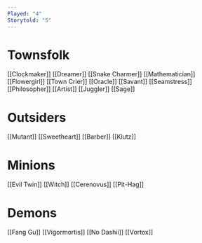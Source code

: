 ```yaml
---
Played: "4"
Storytold: "5"
---
```

# Townsfolk
[[Clockmaker]]
[[Dreamer]]
[[Snake Charmer]]
[[Mathematician]]
[[Flowergirl]]
[[Town Crier]]
[[Oracle]]
[[Savant]]
[[Seamstress]]
[[Philosopher]]
[[Artist]]
[[Juggler]]
[[Sage]]

# Outsiders
[[Mutant]]
[[Sweetheart]]
[[Barber]]
[[Klutz]]

# Minions
[[Evil Twin]]
[[Witch]]
[[Cerenovus]]
[[Pit-Hag]]

# Demons
[[Fang Gu]]
[[Vigormortis]]
[[No Dashii]]
[[Vortox]]
